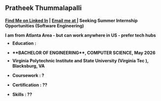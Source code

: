 ## <b> Pratheek Thummalapalli <b>
#### [Find Me on Linked In](https://https://www.linkedin.com/in/pratheekthummalapalli/) | [Email me at ](mailto:pratheet@vt.edu) | Seeking Summer Internship Opportunities (Software Engineering)

<p style="line-height: 50%;">I am from Atlanta Area - but can work anywhere in US - prefer tech hubs</p>

- Education :
-   <p style="line-height: 50%;">**BACHELOR OF ENGINEERING**, COMPUTER SCIENCE, May 2026
-   Virginia Polytechnic Institute and State University (**Virginia Tec** ), Blacksburg, VA </p>

- Coursework : ?
- Certification : ??
- Skills : ?? 



